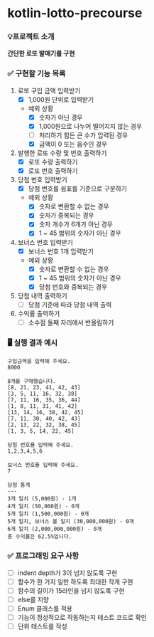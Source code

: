 # kotlin-lotto-precourse

### 💡프로젝트 소개
**간단한 로또 발매기를 구현**

### ✅ 구현할 기능 목록
1. 로또 구입 금액 입력받기
    - [x] 1,000원 단위로 입력받기
    - 예외 상황
        - [x] 숫자가 아닌 경우
        - [x] 1,000원으로 나누어 떨어지지 않는 경우
        - [ ] 처리하기 힘든 큰 수가 입력된 경우
        - [x] 금액이 0 또는 음수인 경우
2. 발행한 로또 수량 및 번호 출력하기
    - [x] 로또 수량 출력하기
    - [x] 로또 번호 출력하기
3. 당첨 번호 입력받기
    - [x] 당첨 번호를 쉼표를 기준으로 구분하기
    - 예외 상황
        - [x] 숫자로 변환할 수 없는 경우
        - [x] 숫자가 중복되는 경우
        - [x] 숫자 개수가 6개가 아닌 경우
        - [x] 1 ~ 45 범위의 숫자가 아닌 경우
4. 보너스 번호 입력받기
    - [x] 보너스 번호 1개 입력받기
    - 예외 상황
        - [x] 숫자로 변환할 수 없는 경우
        - [x] 1 ~ 45 범위의 숫자가 아닌 경우
        - [x] 당첨 번호와 중복되는 경우
5. 당첨 내역 출력하기
    - [ ] 당첨 기준에 따라 당첨 내역 출력
6. 수익률 출력하기
    - [ ] 소수점 둘째 자리에서 반올림하기

### 🖥️ 실행 결과 예시
```
구입금액을 입력해 주세요.
8000

8개를 구매했습니다.
[8, 21, 23, 41, 42, 43] 
[3, 5, 11, 16, 32, 38] 
[7, 11, 16, 35, 36, 44] 
[1, 8, 11, 31, 41, 42] 
[13, 14, 16, 38, 42, 45] 
[7, 11, 30, 40, 42, 43] 
[2, 13, 22, 32, 38, 45] 
[1, 3, 5, 14, 22, 45]

당첨 번호를 입력해 주세요.
1,2,3,4,5,6

보너스 번호를 입력해 주세요.
7

당첨 통계
---
3개 일치 (5,000원) - 1개
4개 일치 (50,000원) - 0개
5개 일치 (1,500,000원) - 0개
5개 일치, 보너스 볼 일치 (30,000,000원) - 0개
6개 일치 (2,000,000,000원) - 0개
총 수익률은 62.5%입니다.
```

### ✅ 프로그래밍 요구 사항
- [ ] indent depth가 3이 넘지 않도록 구현
- [ ] 함수가 한 가지 일만 하도록 최대한 작게 구현
- [ ] 함수의 길이가 15라인을 넘지 않도록 구현
- [ ] else를 지양
- [ ] Enum 클래스를 적용
- [ ] 기능이 정상적으로 작동하는지 테스트 코드로 확인
- [ ] 단위 테스트를 작성